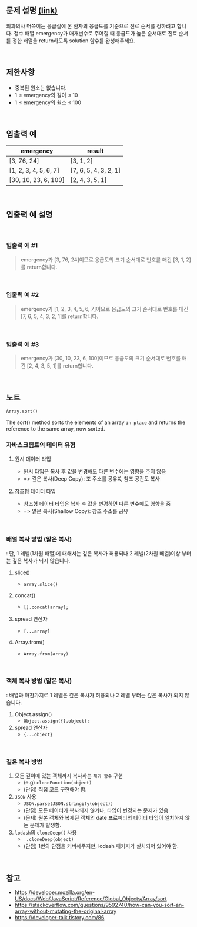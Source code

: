 ## 문제 설명 [(link)](https://school.programmers.co.kr/learn/courses/30/lessons/120835?language=javascript)

외과의사 머쓱이는 응급실에 온 환자의 응급도를 기준으로 진료 순서를 정하려고 합니다. 정수 배열 emergency가 매개변수로 주어질 때 응급도가 높은 순서대로 진료 순서를 정한 배열을 return하도록 solution 함수를 완성해주세요.

<br>

## 제한사항

- 중복된 원소는 없습니다.
- 1 ≤ emergency의 길이 ≤ 10
- 1 ≤ emergency의 원소 ≤ 100

<br>

## 입출력 예

| emergency             | result                |
| --------------------- | --------------------- |
| [3, 76, 24]           | [3, 1, 2]             |
| [1, 2, 3, 4, 5, 6, 7] | [7, 6, 5, 4, 3, 2, 1] |
| [30, 10, 23, 6, 100]  | [2, 4, 3, 5, 1]       |

<br>

## 입출력 예 설명

<br>

### 입출력 예 #1

> emergency가 [3, 76, 24]이므로 응급도의 크기 순서대로 번호를 매긴 [3, 1, 2]를 return합니다.

<br>

### 입출력 예 #2

> emergency가 [1, 2, 3, 4, 5, 6, 7]이므로 응급도의 크기 순서대로 번호를 매긴 [7, 6, 5, 4, 3, 2, 1]를 return합니다.

<br>

### 입출력 예 #3

> emergency가 [30, 10, 23, 6, 100]이므로 응급도의 크기 순서대로 번호를 매긴 [2, 4, 3, 5, 1]를 return합니다.

<br>

## 노트

`Array.sort()`

The sort() method sorts the elements of an array `in place` and returns the reference to the same array, now sorted.

### 자바스크립트의 데이터 유형

1. 원시 데이터 타입

   - 원시 타입은 복사 후 값을 변경해도 다른 변수에는 영향을 주지 않음
   - => 깊은 복사(Deep Copy): 조 주소를 공유X, 참조 공간도 복사

2. 참조형 데이터 타입

   - 참조형 데이터 타입은 복사 후 값을 변경하면 다른 변수에도 영향을 줌
   - => 얕은 복사(Shallow Copy): 참조 주소를 공유

<br>

### 배열 복사 방법 (얕은 복사)

: 단, 1 레벨(1차원 배열)에 대해서는 깊은 복사가 허용되나 2 레벨(2차원 배열)이상 부터는 깊은 복사가 되지 않습니다.

1. slice()

   - `array.slice()`

2. concat()

   - `[].concat(array);`

3. spread 연산자
   - `[...array]`
4. Array.from()
   - `Array.from(array)`

<br>

### 객체 복사 방법 (얕은 복사)

: 배열과 마찬가지로 1 레벨은 깊은 복사가 허용되나 2 레벨 부터는 깊은 복사가 되지 않습니다.

1. Object.assign()
   - `Object.assign({},object);`
2. spread 연산자
   - `{...object}`

<br>

### 깉은 복사 방법

1. 모든 깊이에 있는 객체까지 복사하는 `재귀 함수` 구현
   - (e.g) `cloneFunction(object)`
   - (단점) 직접 코드 구현해야 함.
2. `JSON` 사용
   - `JSON.parse(JSON.stringify(object))`
   - (단점) 모든 데이터가 복사되지 않거나, 타입이 변경되는 문제가 있음
   - (문제) 원본 객체와 복제된 객체의 date 프로퍼티의 데이터 타입이 일치하지 않는 문제가 발생함.
3. `lodash`의 `cloneDeep()` 사용
   - `_.cloneDeep(object)`
   - (단점) 1번의 단점을 커버해주지만, lodash 패키지가 설치되어 있어야 함.

<br>

## 참고

- https://developer.mozilla.org/en-US/docs/Web/JavaScript/Reference/Global_Objects/Array/sort
- https://stackoverflow.com/questions/9592740/how-can-you-sort-an-array-without-mutating-the-original-array
- https://developer-talk.tistory.com/86
